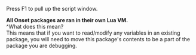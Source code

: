 Press F1 to pull up the script window.

**All Onset packages are ran in their own Lua VM.**<br/>
^What does this mean?<br/>
This means that if you want to read/modify any variables in an existing package, you will need to move this package's contents to be a part of the package you are debugging.